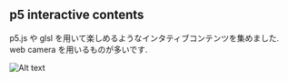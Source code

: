 ## p5 interactive contents

p5.js や glsl を用いて楽しめるようなインタティブコンテンツを集めました.
web camera を用いるものが多いです.

![Alt text](/sample-image/mirror.png)